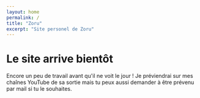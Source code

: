 ```yaml
---
layout: home
permalink: /
title: "Zoru"
excerpt: "Site personel de Zoru"
---
```

# Le site arrive bientôt
Encore un peu de travail avant qu'il ne voit le jour ! Je préviendrai sur mes chaînes YouTube de sa sortie mais tu peux aussi demander à être prévenu par mail si tu le souhaites. 